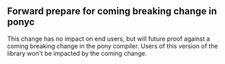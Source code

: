 ## Forward prepare for coming breaking change in ponyc

This change has no impact on end users, but will future proof against a coming breaking change in the pony compiler. Users of this version of the library won't be impacted by the coming change.
